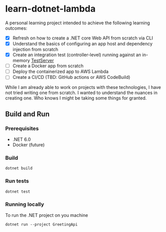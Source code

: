 ﻿# learn-dotnet-lambda

A personal learning project intended to achieve the following learning outcomes:
- [x] Refresh on how to create a .NET core Web API from scratch via CLI
- [x] Understand the basics of configuring an app host and dependency injection from scratch
- [x] Create an integration test (controller-level) running against an in-memory [TestServer](https://learn.microsoft.com/en-us/dotnet/api/microsoft.aspnetcore.testhost.testserver?view=aspnetcore-6.0)
- [ ] Create a Docker app from scratch
- [ ] Deploy the containerized app to AWS Lambda
- [ ] Create a CI/CD (TBD: GitHub actions or AWS CodeBuild)

While I am already able to work on projects with these technologies, I have not tried writing one from scratch.
I wanted to understand the nuances in creating one. Who knows I might be taking some things for granted.

## Build and Run
### Prerequisites
- .NET 6.0
- Docker (future)

### Build
```shell
dotnet build
```

### Run tests
```shell
dotnet test
```

### Running locally
To run the .NET project on you machine
```shell
dotnet run --project GreetingApi
```

